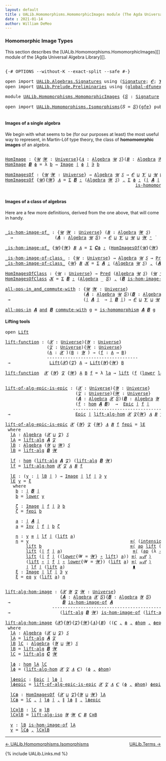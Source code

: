 ```yaml
---
layout: default
title : UALib.Homomorphisms.HomomorphicImages module (The Agda Universal Algebra Library)
date : 2021-01-14
author: William DeMeo
---
```


### <a id="homomorphic-image-types">Homomorphic Image Types</a>

This section describes the [UALib.Homomorphisms.HomomorphicImages][] module of the [Agda Universal Algebra Library][].

<pre class="Agda">

<a id="355" class="Symbol">{-#</a> <a id="359" class="Keyword">OPTIONS</a> <a id="367" class="Pragma">--without-K</a> <a id="379" class="Pragma">--exact-split</a> <a id="393" class="Pragma">--safe</a> <a id="400" class="Symbol">#-}</a>

<a id="405" class="Keyword">open</a> <a id="410" class="Keyword">import</a> <a id="417" href="UALib.Algebras.Signatures.html" class="Module">UALib.Algebras.Signatures</a> <a id="443" class="Keyword">using</a> <a id="449" class="Symbol">(</a><a id="450" href="UALib.Algebras.Signatures.html#1457" class="Function">Signature</a><a id="459" class="Symbol">;</a> <a id="461" href="universes.html#613" class="Generalizable">𝓞</a><a id="462" class="Symbol">;</a> <a id="464" href="universes.html#617" class="Generalizable">𝓥</a><a id="465" class="Symbol">)</a>
<a id="467" class="Keyword">open</a> <a id="472" class="Keyword">import</a> <a id="479" href="UALib.Prelude.Preliminaries.html" class="Module">UALib.Prelude.Preliminaries</a> <a id="507" class="Keyword">using</a> <a id="513" class="Symbol">(</a><a id="514" href="MGS-Subsingleton-Theorems.html#3468" class="Function">global-dfunext</a><a id="528" class="Symbol">)</a>

<a id="531" class="Keyword">module</a> <a id="538" href="UALib.Homomorphisms.HomomorphicImages.html" class="Module">UALib.Homomorphisms.HomomorphicImages</a> <a id="576" class="Symbol">{</a><a id="577" href="UALib.Homomorphisms.HomomorphicImages.html#577" class="Bound">𝑆</a> <a id="579" class="Symbol">:</a> <a id="581" href="UALib.Algebras.Signatures.html#1457" class="Function">Signature</a> <a id="591" href="universes.html#613" class="Generalizable">𝓞</a> <a id="593" href="universes.html#617" class="Generalizable">𝓥</a><a id="594" class="Symbol">}{</a><a id="596" href="UALib.Homomorphisms.HomomorphicImages.html#596" class="Bound">gfe</a> <a id="600" class="Symbol">:</a> <a id="602" href="MGS-Subsingleton-Theorems.html#3468" class="Function">global-dfunext</a><a id="616" class="Symbol">}</a> <a id="618" class="Keyword">where</a>

<a id="625" class="Keyword">open</a> <a id="630" class="Keyword">import</a> <a id="637" href="UALib.Homomorphisms.Isomorphisms.html" class="Module">UALib.Homomorphisms.Isomorphisms</a><a id="669" class="Symbol">{</a><a id="670" class="Argument">𝑆</a> <a id="672" class="Symbol">=</a> <a id="674" href="UALib.Homomorphisms.HomomorphicImages.html#577" class="Bound">𝑆</a><a id="675" class="Symbol">}{</a><a id="677" href="UALib.Homomorphisms.HomomorphicImages.html#596" class="Bound">gfe</a><a id="680" class="Symbol">}</a> <a id="682" class="Keyword">public</a>

</pre>

#### <a id="images-of-a-single-algebra">Images of a single algebra</a>

We begin with what seems to be (for our purposes at least) the most useful way to represent, in Martin-Löf type theory, the class of **homomomrphic images** of an algebra.

<pre class="Agda">

<a id="HomImage"></a><a id="961" href="UALib.Homomorphisms.HomomorphicImages.html#961" class="Function">HomImage</a> <a id="970" class="Symbol">:</a> <a id="972" class="Symbol">{</a><a id="973" href="UALib.Homomorphisms.HomomorphicImages.html#973" class="Bound">𝓤</a> <a id="975" href="UALib.Homomorphisms.HomomorphicImages.html#975" class="Bound">𝓦</a> <a id="977" class="Symbol">:</a> <a id="979" href="universes.html#551" class="Function">Universe</a><a id="987" class="Symbol">}{</a><a id="989" href="UALib.Homomorphisms.HomomorphicImages.html#989" class="Bound">𝑨</a> <a id="991" class="Symbol">:</a> <a id="993" href="UALib.Algebras.Algebras.html#813" class="Function">Algebra</a> <a id="1001" href="UALib.Homomorphisms.HomomorphicImages.html#973" class="Bound">𝓤</a> <a id="1003" href="UALib.Homomorphisms.HomomorphicImages.html#577" class="Bound">𝑆</a><a id="1004" class="Symbol">}(</a><a id="1006" href="UALib.Homomorphisms.HomomorphicImages.html#1006" class="Bound">𝑩</a> <a id="1008" class="Symbol">:</a> <a id="1010" href="UALib.Algebras.Algebras.html#813" class="Function">Algebra</a> <a id="1018" href="UALib.Homomorphisms.HomomorphicImages.html#975" class="Bound">𝓦</a> <a id="1020" href="UALib.Homomorphisms.HomomorphicImages.html#577" class="Bound">𝑆</a><a id="1021" class="Symbol">)(</a><a id="1023" href="UALib.Homomorphisms.HomomorphicImages.html#1023" class="Bound">ϕ</a> <a id="1025" class="Symbol">:</a> <a id="1027" href="UALib.Homomorphisms.Basic.html#2062" class="Function">hom</a> <a id="1031" href="UALib.Homomorphisms.HomomorphicImages.html#989" class="Bound">𝑨</a> <a id="1033" href="UALib.Homomorphisms.HomomorphicImages.html#1006" class="Bound">𝑩</a><a id="1034" class="Symbol">)</a> <a id="1036" class="Symbol">→</a> <a id="1038" href="UALib.Prelude.Preliminaries.html#10371" class="Function Operator">∣</a> <a id="1040" href="UALib.Homomorphisms.HomomorphicImages.html#1006" class="Bound">𝑩</a> <a id="1042" href="UALib.Prelude.Preliminaries.html#10371" class="Function Operator">∣</a> <a id="1044" class="Symbol">→</a> <a id="1046" href="UALib.Homomorphisms.HomomorphicImages.html#973" class="Bound">𝓤</a> <a id="1048" href="Agda.Primitive.html#636" class="Function Operator">⊔</a> <a id="1050" href="UALib.Homomorphisms.HomomorphicImages.html#975" class="Bound">𝓦</a> <a id="1052" href="universes.html#758" class="Function Operator">̇</a>
<a id="1054" href="UALib.Homomorphisms.HomomorphicImages.html#961" class="Function">HomImage</a> <a id="1063" href="UALib.Homomorphisms.HomomorphicImages.html#1063" class="Bound">𝑩</a> <a id="1065" href="UALib.Homomorphisms.HomomorphicImages.html#1065" class="Bound">ϕ</a> <a id="1067" class="Symbol">=</a> <a id="1069" class="Symbol">λ</a> <a id="1071" href="UALib.Homomorphisms.HomomorphicImages.html#1071" class="Bound">b</a> <a id="1073" class="Symbol">→</a> <a id="1075" href="UALib.Prelude.Inverses.html#788" class="Datatype Operator">Image</a> <a id="1081" href="UALib.Prelude.Preliminaries.html#10371" class="Function Operator">∣</a> <a id="1083" href="UALib.Homomorphisms.HomomorphicImages.html#1065" class="Bound">ϕ</a> <a id="1085" href="UALib.Prelude.Preliminaries.html#10371" class="Function Operator">∣</a> <a id="1087" href="UALib.Prelude.Inverses.html#788" class="Datatype Operator">∋</a> <a id="1089" href="UALib.Homomorphisms.HomomorphicImages.html#1071" class="Bound">b</a>

<a id="HomImagesOf"></a><a id="1092" href="UALib.Homomorphisms.HomomorphicImages.html#1092" class="Function">HomImagesOf</a> <a id="1104" class="Symbol">:</a> <a id="1106" class="Symbol">{</a><a id="1107" href="UALib.Homomorphisms.HomomorphicImages.html#1107" class="Bound">𝓤</a> <a id="1109" href="UALib.Homomorphisms.HomomorphicImages.html#1109" class="Bound">𝓦</a> <a id="1111" class="Symbol">:</a> <a id="1113" href="universes.html#551" class="Function">Universe</a><a id="1121" class="Symbol">}</a> <a id="1123" class="Symbol">→</a> <a id="1125" href="UALib.Algebras.Algebras.html#813" class="Function">Algebra</a> <a id="1133" href="UALib.Homomorphisms.HomomorphicImages.html#1107" class="Bound">𝓤</a> <a id="1135" href="UALib.Homomorphisms.HomomorphicImages.html#577" class="Bound">𝑆</a> <a id="1137" class="Symbol">→</a> <a id="1139" href="UALib.Homomorphisms.HomomorphicImages.html#591" class="Bound">𝓞</a> <a id="1141" href="Agda.Primitive.html#636" class="Function Operator">⊔</a> <a id="1143" href="UALib.Homomorphisms.HomomorphicImages.html#593" class="Bound">𝓥</a> <a id="1145" href="Agda.Primitive.html#636" class="Function Operator">⊔</a> <a id="1147" href="UALib.Homomorphisms.HomomorphicImages.html#1107" class="Bound">𝓤</a> <a id="1149" href="Agda.Primitive.html#636" class="Function Operator">⊔</a> <a id="1151" href="UALib.Homomorphisms.HomomorphicImages.html#1109" class="Bound">𝓦</a> <a id="1153" href="universes.html#527" class="Function Operator">⁺</a> <a id="1155" href="universes.html#758" class="Function Operator">̇</a>
<a id="1157" href="UALib.Homomorphisms.HomomorphicImages.html#1092" class="Function">HomImagesOf</a> <a id="1169" class="Symbol">{</a><a id="1170" href="UALib.Homomorphisms.HomomorphicImages.html#1170" class="Bound">𝓤</a><a id="1171" class="Symbol">}{</a><a id="1173" href="UALib.Homomorphisms.HomomorphicImages.html#1173" class="Bound">𝓦</a><a id="1174" class="Symbol">}</a> <a id="1176" href="UALib.Homomorphisms.HomomorphicImages.html#1176" class="Bound">𝑨</a> <a id="1178" class="Symbol">=</a> <a id="1180" href="MGS-MLTT.html#3074" class="Function">Σ</a> <a id="1182" href="UALib.Homomorphisms.HomomorphicImages.html#1182" class="Bound">𝑩</a> <a id="1184" href="MGS-MLTT.html#3074" class="Function">꞉</a> <a id="1186" class="Symbol">(</a><a id="1187" href="UALib.Algebras.Algebras.html#813" class="Function">Algebra</a> <a id="1195" href="UALib.Homomorphisms.HomomorphicImages.html#1173" class="Bound">𝓦</a> <a id="1197" href="UALib.Homomorphisms.HomomorphicImages.html#577" class="Bound">𝑆</a><a id="1198" class="Symbol">)</a> <a id="1200" href="MGS-MLTT.html#3074" class="Function">,</a> <a id="1202" href="MGS-MLTT.html#3074" class="Function">Σ</a> <a id="1204" href="UALib.Homomorphisms.HomomorphicImages.html#1204" class="Bound">ϕ</a> <a id="1206" href="MGS-MLTT.html#3074" class="Function">꞉</a> <a id="1208" class="Symbol">(</a><a id="1209" href="UALib.Prelude.Preliminaries.html#10371" class="Function Operator">∣</a> <a id="1211" href="UALib.Homomorphisms.HomomorphicImages.html#1176" class="Bound">𝑨</a> <a id="1213" href="UALib.Prelude.Preliminaries.html#10371" class="Function Operator">∣</a> <a id="1215" class="Symbol">→</a> <a id="1217" href="UALib.Prelude.Preliminaries.html#10371" class="Function Operator">∣</a> <a id="1219" href="UALib.Homomorphisms.HomomorphicImages.html#1182" class="Bound">𝑩</a> <a id="1221" href="UALib.Prelude.Preliminaries.html#10371" class="Function Operator">∣</a><a id="1222" class="Symbol">)</a> <a id="1224" href="MGS-MLTT.html#3074" class="Function">,</a>
                                                  <a id="1276" href="UALib.Homomorphisms.Basic.html#1887" class="Function">is-homomorphism</a> <a id="1292" href="UALib.Homomorphisms.HomomorphicImages.html#1176" class="Bound">𝑨</a> <a id="1294" href="UALib.Homomorphisms.HomomorphicImages.html#1182" class="Bound">𝑩</a> <a id="1296" href="UALib.Homomorphisms.HomomorphicImages.html#1204" class="Bound">ϕ</a> <a id="1298" href="MGS-MLTT.html#3515" class="Function Operator">×</a> <a id="1300" href="UALib.Prelude.Inverses.html#2388" class="Function">Epic</a> <a id="1305" href="UALib.Homomorphisms.HomomorphicImages.html#1204" class="Bound">ϕ</a>

</pre>

#### <a id="images-of-a-class-of-algebras">Images of a class of algebras</a>

Here are a few more definitions, derived from the one above, that will come in handy.

<pre class="Agda">

<a id="_is-hom-image-of_"></a><a id="1499" href="UALib.Homomorphisms.HomomorphicImages.html#1499" class="Function Operator">_is-hom-image-of_</a> <a id="1517" class="Symbol">:</a> <a id="1519" class="Symbol">{</a><a id="1520" href="UALib.Homomorphisms.HomomorphicImages.html#1520" class="Bound">𝓤</a> <a id="1522" href="UALib.Homomorphisms.HomomorphicImages.html#1522" class="Bound">𝓦</a> <a id="1524" class="Symbol">:</a> <a id="1526" href="universes.html#551" class="Function">Universe</a><a id="1534" class="Symbol">}</a> <a id="1536" class="Symbol">(</a><a id="1537" href="UALib.Homomorphisms.HomomorphicImages.html#1537" class="Bound">𝑩</a> <a id="1539" class="Symbol">:</a> <a id="1541" href="UALib.Algebras.Algebras.html#813" class="Function">Algebra</a> <a id="1549" href="UALib.Homomorphisms.HomomorphicImages.html#1522" class="Bound">𝓦</a> <a id="1551" href="UALib.Homomorphisms.HomomorphicImages.html#577" class="Bound">𝑆</a><a id="1552" class="Symbol">)</a>
  <a id="1556" class="Symbol">→</a>                <a id="1573" class="Symbol">(</a><a id="1574" href="UALib.Homomorphisms.HomomorphicImages.html#1574" class="Bound">𝑨</a> <a id="1576" class="Symbol">:</a> <a id="1578" href="UALib.Algebras.Algebras.html#813" class="Function">Algebra</a> <a id="1586" href="UALib.Homomorphisms.HomomorphicImages.html#1520" class="Bound">𝓤</a> <a id="1588" href="UALib.Homomorphisms.HomomorphicImages.html#577" class="Bound">𝑆</a><a id="1589" class="Symbol">)</a> <a id="1591" class="Symbol">→</a> <a id="1593" href="UALib.Homomorphisms.HomomorphicImages.html#591" class="Bound">𝓞</a> <a id="1595" href="Agda.Primitive.html#636" class="Function Operator">⊔</a> <a id="1597" href="UALib.Homomorphisms.HomomorphicImages.html#593" class="Bound">𝓥</a> <a id="1599" href="Agda.Primitive.html#636" class="Function Operator">⊔</a> <a id="1601" href="UALib.Homomorphisms.HomomorphicImages.html#1520" class="Bound">𝓤</a> <a id="1603" href="Agda.Primitive.html#636" class="Function Operator">⊔</a> <a id="1605" href="UALib.Homomorphisms.HomomorphicImages.html#1522" class="Bound">𝓦</a> <a id="1607" href="universes.html#527" class="Function Operator">⁺</a> <a id="1609" href="universes.html#758" class="Function Operator">̇</a>

<a id="1612" href="UALib.Homomorphisms.HomomorphicImages.html#1499" class="Function Operator">_is-hom-image-of_</a> <a id="1630" class="Symbol">{</a><a id="1631" href="UALib.Homomorphisms.HomomorphicImages.html#1631" class="Bound">𝓤</a><a id="1632" class="Symbol">}{</a><a id="1634" href="UALib.Homomorphisms.HomomorphicImages.html#1634" class="Bound">𝓦</a><a id="1635" class="Symbol">}</a> <a id="1637" href="UALib.Homomorphisms.HomomorphicImages.html#1637" class="Bound">𝑩</a> <a id="1639" href="UALib.Homomorphisms.HomomorphicImages.html#1639" class="Bound">𝑨</a> <a id="1641" class="Symbol">=</a> <a id="1643" href="MGS-MLTT.html#3074" class="Function">Σ</a> <a id="1645" href="UALib.Homomorphisms.HomomorphicImages.html#1645" class="Bound">𝑪ϕ</a> <a id="1648" href="MGS-MLTT.html#3074" class="Function">꞉</a> <a id="1650" class="Symbol">(</a><a id="1651" href="UALib.Homomorphisms.HomomorphicImages.html#1092" class="Function">HomImagesOf</a><a id="1662" class="Symbol">{</a><a id="1663" href="UALib.Homomorphisms.HomomorphicImages.html#1631" class="Bound">𝓤</a><a id="1664" class="Symbol">}{</a><a id="1666" href="UALib.Homomorphisms.HomomorphicImages.html#1634" class="Bound">𝓦</a><a id="1667" class="Symbol">}</a> <a id="1669" href="UALib.Homomorphisms.HomomorphicImages.html#1639" class="Bound">𝑨</a><a id="1670" class="Symbol">)</a> <a id="1672" href="MGS-MLTT.html#3074" class="Function">,</a> <a id="1674" href="UALib.Prelude.Preliminaries.html#10371" class="Function Operator">∣</a> <a id="1676" href="UALib.Homomorphisms.HomomorphicImages.html#1645" class="Bound">𝑪ϕ</a> <a id="1679" href="UALib.Prelude.Preliminaries.html#10371" class="Function Operator">∣</a> <a id="1681" href="UALib.Homomorphisms.Isomorphisms.html#861" class="Function Operator">≅</a> <a id="1683" href="UALib.Homomorphisms.HomomorphicImages.html#1637" class="Bound">𝑩</a>

<a id="_is-hom-image-of-class_"></a><a id="1686" href="UALib.Homomorphisms.HomomorphicImages.html#1686" class="Function Operator">_is-hom-image-of-class_</a> <a id="1710" class="Symbol">:</a> <a id="1712" class="Symbol">{</a><a id="1713" href="UALib.Homomorphisms.HomomorphicImages.html#1713" class="Bound">𝓤</a> <a id="1715" class="Symbol">:</a> <a id="1717" href="universes.html#551" class="Function">Universe</a><a id="1725" class="Symbol">}</a> <a id="1727" class="Symbol">→</a> <a id="1729" href="UALib.Algebras.Algebras.html#813" class="Function">Algebra</a> <a id="1737" href="UALib.Homomorphisms.HomomorphicImages.html#1713" class="Bound">𝓤</a> <a id="1739" href="UALib.Homomorphisms.HomomorphicImages.html#577" class="Bound">𝑆</a> <a id="1741" class="Symbol">→</a> <a id="1743" href="UALib.Relations.Unary.html#1082" class="Function">Pred</a> <a id="1748" class="Symbol">(</a><a id="1749" href="UALib.Algebras.Algebras.html#813" class="Function">Algebra</a> <a id="1757" href="UALib.Homomorphisms.HomomorphicImages.html#1713" class="Bound">𝓤</a> <a id="1759" href="UALib.Homomorphisms.HomomorphicImages.html#577" class="Bound">𝑆</a><a id="1760" class="Symbol">)(</a><a id="1762" href="UALib.Homomorphisms.HomomorphicImages.html#1713" class="Bound">𝓤</a> <a id="1764" href="universes.html#527" class="Function Operator">⁺</a><a id="1765" class="Symbol">)</a> <a id="1767" class="Symbol">→</a> <a id="1769" href="UALib.Homomorphisms.HomomorphicImages.html#591" class="Bound">𝓞</a> <a id="1771" href="Agda.Primitive.html#636" class="Function Operator">⊔</a> <a id="1773" href="UALib.Homomorphisms.HomomorphicImages.html#593" class="Bound">𝓥</a> <a id="1775" href="Agda.Primitive.html#636" class="Function Operator">⊔</a> <a id="1777" href="UALib.Homomorphisms.HomomorphicImages.html#1713" class="Bound">𝓤</a> <a id="1779" href="universes.html#527" class="Function Operator">⁺</a> <a id="1781" href="universes.html#758" class="Function Operator">̇</a>
<a id="1783" href="UALib.Homomorphisms.HomomorphicImages.html#1686" class="Function Operator">_is-hom-image-of-class_</a> <a id="1807" class="Symbol">{</a><a id="1808" href="UALib.Homomorphisms.HomomorphicImages.html#1808" class="Bound">𝓤</a><a id="1809" class="Symbol">}</a> <a id="1811" href="UALib.Homomorphisms.HomomorphicImages.html#1811" class="Bound">𝑩</a> <a id="1813" href="UALib.Homomorphisms.HomomorphicImages.html#1813" class="Bound">𝓚</a> <a id="1815" class="Symbol">=</a> <a id="1817" href="MGS-MLTT.html#3074" class="Function">Σ</a> <a id="1819" href="UALib.Homomorphisms.HomomorphicImages.html#1819" class="Bound">𝑨</a> <a id="1821" href="MGS-MLTT.html#3074" class="Function">꞉</a> <a id="1823" class="Symbol">(</a><a id="1824" href="UALib.Algebras.Algebras.html#813" class="Function">Algebra</a> <a id="1832" href="UALib.Homomorphisms.HomomorphicImages.html#1808" class="Bound">𝓤</a> <a id="1834" href="UALib.Homomorphisms.HomomorphicImages.html#577" class="Bound">𝑆</a><a id="1835" class="Symbol">)</a> <a id="1837" href="MGS-MLTT.html#3074" class="Function">,</a> <a id="1839" class="Symbol">(</a><a id="1840" href="UALib.Homomorphisms.HomomorphicImages.html#1819" class="Bound">𝑨</a> <a id="1842" href="UALib.Relations.Unary.html#2719" class="Function Operator">∈</a> <a id="1844" href="UALib.Homomorphisms.HomomorphicImages.html#1813" class="Bound">𝓚</a><a id="1845" class="Symbol">)</a> <a id="1847" href="MGS-MLTT.html#3515" class="Function Operator">×</a> <a id="1849" class="Symbol">(</a><a id="1850" href="UALib.Homomorphisms.HomomorphicImages.html#1811" class="Bound">𝑩</a> <a id="1852" href="UALib.Homomorphisms.HomomorphicImages.html#1499" class="Function Operator">is-hom-image-of</a> <a id="1868" href="UALib.Homomorphisms.HomomorphicImages.html#1819" class="Bound">𝑨</a><a id="1869" class="Symbol">)</a>

<a id="HomImagesOfClass"></a><a id="1872" href="UALib.Homomorphisms.HomomorphicImages.html#1872" class="Function">HomImagesOfClass</a> <a id="1889" class="Symbol">:</a> <a id="1891" class="Symbol">{</a><a id="1892" href="UALib.Homomorphisms.HomomorphicImages.html#1892" class="Bound">𝓤</a> <a id="1894" class="Symbol">:</a> <a id="1896" href="universes.html#551" class="Function">Universe</a><a id="1904" class="Symbol">}</a> <a id="1906" class="Symbol">→</a> <a id="1908" href="UALib.Relations.Unary.html#1082" class="Function">Pred</a> <a id="1913" class="Symbol">(</a><a id="1914" href="UALib.Algebras.Algebras.html#813" class="Function">Algebra</a> <a id="1922" href="UALib.Homomorphisms.HomomorphicImages.html#1892" class="Bound">𝓤</a> <a id="1924" href="UALib.Homomorphisms.HomomorphicImages.html#577" class="Bound">𝑆</a><a id="1925" class="Symbol">)</a> <a id="1927" class="Symbol">(</a><a id="1928" href="UALib.Homomorphisms.HomomorphicImages.html#1892" class="Bound">𝓤</a> <a id="1930" href="universes.html#527" class="Function Operator">⁺</a><a id="1931" class="Symbol">)</a> <a id="1933" class="Symbol">→</a> <a id="1935" href="UALib.Homomorphisms.HomomorphicImages.html#591" class="Bound">𝓞</a> <a id="1937" href="Agda.Primitive.html#636" class="Function Operator">⊔</a> <a id="1939" href="UALib.Homomorphisms.HomomorphicImages.html#593" class="Bound">𝓥</a> <a id="1941" href="Agda.Primitive.html#636" class="Function Operator">⊔</a> <a id="1943" href="UALib.Homomorphisms.HomomorphicImages.html#1892" class="Bound">𝓤</a> <a id="1945" href="universes.html#527" class="Function Operator">⁺</a> <a id="1947" href="universes.html#758" class="Function Operator">̇</a>
<a id="1949" href="UALib.Homomorphisms.HomomorphicImages.html#1872" class="Function">HomImagesOfClass</a> <a id="1966" href="UALib.Homomorphisms.HomomorphicImages.html#1966" class="Bound">𝓚</a> <a id="1968" class="Symbol">=</a> <a id="1970" href="MGS-MLTT.html#3074" class="Function">Σ</a> <a id="1972" href="UALib.Homomorphisms.HomomorphicImages.html#1972" class="Bound">𝑩</a> <a id="1974" href="MGS-MLTT.html#3074" class="Function">꞉</a> <a id="1976" class="Symbol">(</a><a id="1977" href="UALib.Algebras.Algebras.html#813" class="Function">Algebra</a> <a id="1985" class="Symbol">_</a> <a id="1987" href="UALib.Homomorphisms.HomomorphicImages.html#577" class="Bound">𝑆</a><a id="1988" class="Symbol">)</a> <a id="1990" href="MGS-MLTT.html#3074" class="Function">,</a> <a id="1992" class="Symbol">(</a><a id="1993" href="UALib.Homomorphisms.HomomorphicImages.html#1972" class="Bound">𝑩</a> <a id="1995" href="UALib.Homomorphisms.HomomorphicImages.html#1686" class="Function Operator">is-hom-image-of-class</a> <a id="2017" href="UALib.Homomorphisms.HomomorphicImages.html#1966" class="Bound">𝓚</a><a id="2018" class="Symbol">)</a>

<a id="all-ops-in_and_commute-with"></a><a id="2021" href="UALib.Homomorphisms.HomomorphicImages.html#2021" class="Function Operator">all-ops-in_and_commute-with</a> <a id="2049" class="Symbol">:</a> <a id="2051" class="Symbol">{</a><a id="2052" href="UALib.Homomorphisms.HomomorphicImages.html#2052" class="Bound">𝓤</a> <a id="2054" href="UALib.Homomorphisms.HomomorphicImages.html#2054" class="Bound">𝓦</a> <a id="2056" class="Symbol">:</a> <a id="2058" href="universes.html#551" class="Function">Universe</a><a id="2066" class="Symbol">}</a>
                              <a id="2098" class="Symbol">(</a><a id="2099" href="UALib.Homomorphisms.HomomorphicImages.html#2099" class="Bound">𝑨</a> <a id="2101" class="Symbol">:</a> <a id="2103" href="UALib.Algebras.Algebras.html#813" class="Function">Algebra</a> <a id="2111" href="UALib.Homomorphisms.HomomorphicImages.html#2052" class="Bound">𝓤</a> <a id="2113" href="UALib.Homomorphisms.HomomorphicImages.html#577" class="Bound">𝑆</a><a id="2114" class="Symbol">)(</a><a id="2116" href="UALib.Homomorphisms.HomomorphicImages.html#2116" class="Bound">𝑩</a> <a id="2118" class="Symbol">:</a> <a id="2120" href="UALib.Algebras.Algebras.html#813" class="Function">Algebra</a> <a id="2128" href="UALib.Homomorphisms.HomomorphicImages.html#2054" class="Bound">𝓦</a> <a id="2130" href="UALib.Homomorphisms.HomomorphicImages.html#577" class="Bound">𝑆</a><a id="2131" class="Symbol">)</a>
 <a id="2134" class="Symbol">→</a>                            <a id="2163" class="Symbol">(</a><a id="2164" href="UALib.Prelude.Preliminaries.html#10371" class="Function Operator">∣</a> <a id="2166" href="UALib.Homomorphisms.HomomorphicImages.html#2099" class="Bound">𝑨</a> <a id="2168" href="UALib.Prelude.Preliminaries.html#10371" class="Function Operator">∣</a>  <a id="2171" class="Symbol">→</a> <a id="2173" href="UALib.Prelude.Preliminaries.html#10371" class="Function Operator">∣</a> <a id="2175" href="UALib.Homomorphisms.HomomorphicImages.html#2116" class="Bound">𝑩</a> <a id="2177" href="UALib.Prelude.Preliminaries.html#10371" class="Function Operator">∣</a><a id="2178" class="Symbol">)</a> <a id="2180" class="Symbol">→</a> <a id="2182" href="UALib.Homomorphisms.HomomorphicImages.html#591" class="Bound">𝓞</a> <a id="2184" href="Agda.Primitive.html#636" class="Function Operator">⊔</a> <a id="2186" href="UALib.Homomorphisms.HomomorphicImages.html#593" class="Bound">𝓥</a> <a id="2188" href="Agda.Primitive.html#636" class="Function Operator">⊔</a> <a id="2190" href="UALib.Homomorphisms.HomomorphicImages.html#2052" class="Bound">𝓤</a> <a id="2192" href="Agda.Primitive.html#636" class="Function Operator">⊔</a> <a id="2194" href="UALib.Homomorphisms.HomomorphicImages.html#2054" class="Bound">𝓦</a> <a id="2196" href="universes.html#758" class="Function Operator">̇</a>

<a id="2199" href="UALib.Homomorphisms.HomomorphicImages.html#2021" class="Function Operator">all-ops-in</a> <a id="2210" href="UALib.Homomorphisms.HomomorphicImages.html#2210" class="Bound">𝑨</a> <a id="2212" href="UALib.Homomorphisms.HomomorphicImages.html#2021" class="Function Operator">and</a> <a id="2216" href="UALib.Homomorphisms.HomomorphicImages.html#2216" class="Bound">𝑩</a> <a id="2218" href="UALib.Homomorphisms.HomomorphicImages.html#2021" class="Function Operator">commute-with</a> <a id="2231" href="UALib.Homomorphisms.HomomorphicImages.html#2231" class="Bound">g</a> <a id="2233" class="Symbol">=</a> <a id="2235" href="UALib.Homomorphisms.Basic.html#1887" class="Function">is-homomorphism</a> <a id="2251" href="UALib.Homomorphisms.HomomorphicImages.html#2210" class="Bound">𝑨</a> <a id="2253" href="UALib.Homomorphisms.HomomorphicImages.html#2216" class="Bound">𝑩</a> <a id="2255" href="UALib.Homomorphisms.HomomorphicImages.html#2231" class="Bound">g</a>
</pre>

#### <a id="lifting-tools">Lifting tools</a>

<pre class="Agda">
<a id="2328" class="Keyword">open</a> <a id="2333" href="UALib.Algebras.Lifts.html#2427" class="Module">Lift</a>

<a id="lift-function"></a><a id="2339" href="UALib.Homomorphisms.HomomorphicImages.html#2339" class="Function">lift-function</a> <a id="2353" class="Symbol">:</a> <a id="2355" class="Symbol">(</a><a id="2356" href="UALib.Homomorphisms.HomomorphicImages.html#2356" class="Bound">𝓧</a> <a id="2358" class="Symbol">:</a> <a id="2360" href="universes.html#551" class="Function">Universe</a><a id="2368" class="Symbol">){</a><a id="2370" href="UALib.Homomorphisms.HomomorphicImages.html#2370" class="Bound">𝓨</a> <a id="2372" class="Symbol">:</a> <a id="2374" href="universes.html#551" class="Function">Universe</a><a id="2382" class="Symbol">}</a>
                <a id="2400" class="Symbol">(</a><a id="2401" href="UALib.Homomorphisms.HomomorphicImages.html#2401" class="Bound">𝓩</a> <a id="2403" class="Symbol">:</a> <a id="2405" href="universes.html#551" class="Function">Universe</a><a id="2413" class="Symbol">){</a><a id="2415" href="UALib.Homomorphisms.HomomorphicImages.html#2415" class="Bound">𝓦</a> <a id="2417" class="Symbol">:</a> <a id="2419" href="universes.html#551" class="Function">Universe</a><a id="2427" class="Symbol">}</a>
                <a id="2445" class="Symbol">(</a><a id="2446" href="UALib.Homomorphisms.HomomorphicImages.html#2446" class="Bound">A</a> <a id="2448" class="Symbol">:</a> <a id="2450" href="UALib.Homomorphisms.HomomorphicImages.html#2356" class="Bound">𝓧</a> <a id="2452" href="universes.html#758" class="Function Operator">̇</a><a id="2453" class="Symbol">)(</a><a id="2455" href="UALib.Homomorphisms.HomomorphicImages.html#2455" class="Bound">B</a> <a id="2457" class="Symbol">:</a> <a id="2459" href="UALib.Homomorphisms.HomomorphicImages.html#2370" class="Bound">𝓨</a> <a id="2461" href="universes.html#758" class="Function Operator">̇</a><a id="2462" class="Symbol">)</a> <a id="2464" class="Symbol">→</a> <a id="2466" class="Symbol">(</a><a id="2467" href="UALib.Homomorphisms.HomomorphicImages.html#2467" class="Bound">f</a> <a id="2469" class="Symbol">:</a> <a id="2471" href="UALib.Homomorphisms.HomomorphicImages.html#2446" class="Bound">A</a> <a id="2473" class="Symbol">→</a> <a id="2475" href="UALib.Homomorphisms.HomomorphicImages.html#2455" class="Bound">B</a><a id="2476" class="Symbol">)</a>
                <a id="2494" class="Comment">-----------------------------------</a>
 <a id="2531" class="Symbol">→</a>               <a id="2547" href="UALib.Algebras.Lifts.html#2427" class="Record">Lift</a><a id="2551" class="Symbol">{</a><a id="2552" href="UALib.Homomorphisms.HomomorphicImages.html#2356" class="Bound">𝓧</a><a id="2553" class="Symbol">}{</a><a id="2555" href="UALib.Homomorphisms.HomomorphicImages.html#2401" class="Bound">𝓩</a><a id="2556" class="Symbol">}</a> <a id="2558" href="UALib.Homomorphisms.HomomorphicImages.html#2446" class="Bound">A</a> <a id="2560" class="Symbol">→</a> <a id="2562" href="UALib.Algebras.Lifts.html#2427" class="Record">Lift</a><a id="2566" class="Symbol">{</a><a id="2567" href="UALib.Homomorphisms.HomomorphicImages.html#2370" class="Bound">𝓨</a><a id="2568" class="Symbol">}{</a><a id="2570" href="UALib.Homomorphisms.HomomorphicImages.html#2415" class="Bound">𝓦</a><a id="2571" class="Symbol">}</a> <a id="2573" href="UALib.Homomorphisms.HomomorphicImages.html#2455" class="Bound">B</a>

<a id="2576" href="UALib.Homomorphisms.HomomorphicImages.html#2339" class="Function">lift-function</a>  <a id="2591" href="UALib.Homomorphisms.HomomorphicImages.html#2591" class="Bound">𝓧</a> <a id="2593" class="Symbol">{</a><a id="2594" href="UALib.Homomorphisms.HomomorphicImages.html#2594" class="Bound">𝓨</a><a id="2595" class="Symbol">}</a> <a id="2597" href="UALib.Homomorphisms.HomomorphicImages.html#2597" class="Bound">𝓩</a> <a id="2599" class="Symbol">{</a><a id="2600" href="UALib.Homomorphisms.HomomorphicImages.html#2600" class="Bound">𝓦</a><a id="2601" class="Symbol">}</a> <a id="2603" href="UALib.Homomorphisms.HomomorphicImages.html#2603" class="Bound">A</a> <a id="2605" href="UALib.Homomorphisms.HomomorphicImages.html#2605" class="Bound">B</a> <a id="2607" href="UALib.Homomorphisms.HomomorphicImages.html#2607" class="Bound">f</a> <a id="2609" class="Symbol">=</a> <a id="2611" class="Symbol">λ</a> <a id="2613" href="UALib.Homomorphisms.HomomorphicImages.html#2613" class="Bound">la</a> <a id="2616" class="Symbol">→</a> <a id="2618" href="UALib.Algebras.Lifts.html#2489" class="InductiveConstructor">lift</a> <a id="2623" class="Symbol">(</a><a id="2624" href="UALib.Homomorphisms.HomomorphicImages.html#2607" class="Bound">f</a> <a id="2626" class="Symbol">(</a><a id="2627" href="UALib.Algebras.Lifts.html#2501" class="Field">lower</a> <a id="2633" href="UALib.Homomorphisms.HomomorphicImages.html#2613" class="Bound">la</a><a id="2635" class="Symbol">))</a>


<a id="lift-of-alg-epic-is-epic"></a><a id="2640" href="UALib.Homomorphisms.HomomorphicImages.html#2640" class="Function">lift-of-alg-epic-is-epic</a> <a id="2665" class="Symbol">:</a> <a id="2667" class="Symbol">(</a><a id="2668" href="UALib.Homomorphisms.HomomorphicImages.html#2668" class="Bound">𝓧</a> <a id="2670" class="Symbol">:</a> <a id="2672" href="universes.html#551" class="Function">Universe</a><a id="2680" class="Symbol">){</a><a id="2682" href="UALib.Homomorphisms.HomomorphicImages.html#2682" class="Bound">𝓨</a> <a id="2684" class="Symbol">:</a> <a id="2686" href="universes.html#551" class="Function">Universe</a><a id="2694" class="Symbol">}</a>
                           <a id="2723" class="Symbol">(</a><a id="2724" href="UALib.Homomorphisms.HomomorphicImages.html#2724" class="Bound">𝓩</a> <a id="2726" class="Symbol">:</a> <a id="2728" href="universes.html#551" class="Function">Universe</a><a id="2736" class="Symbol">){</a><a id="2738" href="UALib.Homomorphisms.HomomorphicImages.html#2738" class="Bound">𝓦</a> <a id="2740" class="Symbol">:</a> <a id="2742" href="universes.html#551" class="Function">Universe</a><a id="2750" class="Symbol">}</a>
                           <a id="2779" class="Symbol">(</a><a id="2780" href="UALib.Homomorphisms.HomomorphicImages.html#2780" class="Bound">𝑨</a> <a id="2782" class="Symbol">:</a> <a id="2784" href="UALib.Algebras.Algebras.html#813" class="Function">Algebra</a> <a id="2792" href="UALib.Homomorphisms.HomomorphicImages.html#2668" class="Bound">𝓧</a> <a id="2794" href="UALib.Homomorphisms.HomomorphicImages.html#577" class="Bound">𝑆</a><a id="2795" class="Symbol">)(</a><a id="2797" href="UALib.Homomorphisms.HomomorphicImages.html#2797" class="Bound">𝑩</a> <a id="2799" class="Symbol">:</a> <a id="2801" href="UALib.Algebras.Algebras.html#813" class="Function">Algebra</a> <a id="2809" href="UALib.Homomorphisms.HomomorphicImages.html#2682" class="Bound">𝓨</a> <a id="2811" href="UALib.Homomorphisms.HomomorphicImages.html#577" class="Bound">𝑆</a><a id="2812" class="Symbol">)</a>
                           <a id="2841" class="Symbol">(</a><a id="2842" href="UALib.Homomorphisms.HomomorphicImages.html#2842" class="Bound">f</a> <a id="2844" class="Symbol">:</a> <a id="2846" href="UALib.Homomorphisms.Basic.html#2062" class="Function">hom</a> <a id="2850" href="UALib.Homomorphisms.HomomorphicImages.html#2780" class="Bound">𝑨</a> <a id="2852" href="UALib.Homomorphisms.HomomorphicImages.html#2797" class="Bound">𝑩</a><a id="2853" class="Symbol">)</a>  <a id="2856" class="Symbol">→</a>  <a id="2859" href="UALib.Prelude.Inverses.html#2388" class="Function">Epic</a> <a id="2864" href="UALib.Prelude.Preliminaries.html#10371" class="Function Operator">∣</a> <a id="2866" href="UALib.Homomorphisms.HomomorphicImages.html#2842" class="Bound">f</a> <a id="2868" href="UALib.Prelude.Preliminaries.html#10371" class="Function Operator">∣</a>
                          <a id="2896" class="Comment">---------------------------------------</a>
 <a id="2937" class="Symbol">→</a>                         <a id="2963" href="UALib.Prelude.Inverses.html#2388" class="Function">Epic</a> <a id="2968" href="UALib.Prelude.Preliminaries.html#10371" class="Function Operator">∣</a> <a id="2970" href="UALib.Homomorphisms.Isomorphisms.html#4666" class="Function">lift-alg-hom</a> <a id="2983" href="UALib.Homomorphisms.HomomorphicImages.html#2668" class="Bound">𝓧</a> <a id="2985" href="UALib.Homomorphisms.HomomorphicImages.html#2724" class="Bound">𝓩</a><a id="2986" class="Symbol">{</a><a id="2987" href="UALib.Homomorphisms.HomomorphicImages.html#2738" class="Bound">𝓦</a><a id="2988" class="Symbol">}</a> <a id="2990" href="UALib.Homomorphisms.HomomorphicImages.html#2780" class="Bound">𝑨</a> <a id="2992" href="UALib.Homomorphisms.HomomorphicImages.html#2797" class="Bound">𝑩</a> <a id="2994" href="UALib.Homomorphisms.HomomorphicImages.html#2842" class="Bound">f</a> <a id="2996" href="UALib.Prelude.Preliminaries.html#10371" class="Function Operator">∣</a>

<a id="2999" href="UALib.Homomorphisms.HomomorphicImages.html#2640" class="Function">lift-of-alg-epic-is-epic</a> <a id="3024" href="UALib.Homomorphisms.HomomorphicImages.html#3024" class="Bound">𝓧</a> <a id="3026" class="Symbol">{</a><a id="3027" href="UALib.Homomorphisms.HomomorphicImages.html#3027" class="Bound">𝓨</a><a id="3028" class="Symbol">}</a> <a id="3030" href="UALib.Homomorphisms.HomomorphicImages.html#3030" class="Bound">𝓩</a> <a id="3032" class="Symbol">{</a><a id="3033" href="UALib.Homomorphisms.HomomorphicImages.html#3033" class="Bound">𝓦</a><a id="3034" class="Symbol">}</a> <a id="3036" href="UALib.Homomorphisms.HomomorphicImages.html#3036" class="Bound">𝑨</a> <a id="3038" href="UALib.Homomorphisms.HomomorphicImages.html#3038" class="Bound">𝑩</a> <a id="3040" href="UALib.Homomorphisms.HomomorphicImages.html#3040" class="Bound">f</a> <a id="3042" href="UALib.Homomorphisms.HomomorphicImages.html#3042" class="Bound">fepi</a> <a id="3047" class="Symbol">=</a> <a id="3049" href="UALib.Homomorphisms.HomomorphicImages.html#3224" class="Function">lE</a>
 <a id="3053" class="Keyword">where</a>
  <a id="3061" href="UALib.Homomorphisms.HomomorphicImages.html#3061" class="Function">lA</a> <a id="3064" class="Symbol">:</a> <a id="3066" href="UALib.Algebras.Algebras.html#813" class="Function">Algebra</a> <a id="3074" class="Symbol">(</a><a id="3075" href="UALib.Homomorphisms.HomomorphicImages.html#3024" class="Bound">𝓧</a> <a id="3077" href="Agda.Primitive.html#636" class="Function Operator">⊔</a> <a id="3079" href="UALib.Homomorphisms.HomomorphicImages.html#3030" class="Bound">𝓩</a><a id="3080" class="Symbol">)</a> <a id="3082" href="UALib.Homomorphisms.HomomorphicImages.html#577" class="Bound">𝑆</a>
  <a id="3086" href="UALib.Homomorphisms.HomomorphicImages.html#3061" class="Function">lA</a> <a id="3089" class="Symbol">=</a> <a id="3091" href="UALib.Algebras.Lifts.html#3971" class="Function">lift-alg</a> <a id="3100" href="UALib.Homomorphisms.HomomorphicImages.html#3036" class="Bound">𝑨</a> <a id="3102" href="UALib.Homomorphisms.HomomorphicImages.html#3030" class="Bound">𝓩</a>
  <a id="3106" href="UALib.Homomorphisms.HomomorphicImages.html#3106" class="Function">lB</a> <a id="3109" class="Symbol">:</a> <a id="3111" href="UALib.Algebras.Algebras.html#813" class="Function">Algebra</a> <a id="3119" class="Symbol">(</a><a id="3120" href="UALib.Homomorphisms.HomomorphicImages.html#3027" class="Bound">𝓨</a> <a id="3122" href="Agda.Primitive.html#636" class="Function Operator">⊔</a> <a id="3124" href="UALib.Homomorphisms.HomomorphicImages.html#3033" class="Bound">𝓦</a><a id="3125" class="Symbol">)</a> <a id="3127" href="UALib.Homomorphisms.HomomorphicImages.html#577" class="Bound">𝑆</a>
  <a id="3131" href="UALib.Homomorphisms.HomomorphicImages.html#3106" class="Function">lB</a> <a id="3134" class="Symbol">=</a> <a id="3136" href="UALib.Algebras.Lifts.html#3971" class="Function">lift-alg</a> <a id="3145" href="UALib.Homomorphisms.HomomorphicImages.html#3038" class="Bound">𝑩</a> <a id="3147" href="UALib.Homomorphisms.HomomorphicImages.html#3033" class="Bound">𝓦</a>

  <a id="3152" href="UALib.Homomorphisms.HomomorphicImages.html#3152" class="Function">lf</a> <a id="3155" class="Symbol">:</a> <a id="3157" href="UALib.Homomorphisms.Basic.html#2062" class="Function">hom</a> <a id="3161" class="Symbol">(</a><a id="3162" href="UALib.Algebras.Lifts.html#3971" class="Function">lift-alg</a> <a id="3171" href="UALib.Homomorphisms.HomomorphicImages.html#3036" class="Bound">𝑨</a> <a id="3173" href="UALib.Homomorphisms.HomomorphicImages.html#3030" class="Bound">𝓩</a><a id="3174" class="Symbol">)</a> <a id="3176" class="Symbol">(</a><a id="3177" href="UALib.Algebras.Lifts.html#3971" class="Function">lift-alg</a> <a id="3186" href="UALib.Homomorphisms.HomomorphicImages.html#3038" class="Bound">𝑩</a> <a id="3188" href="UALib.Homomorphisms.HomomorphicImages.html#3033" class="Bound">𝓦</a><a id="3189" class="Symbol">)</a>
  <a id="3193" href="UALib.Homomorphisms.HomomorphicImages.html#3152" class="Function">lf</a> <a id="3196" class="Symbol">=</a> <a id="3198" href="UALib.Homomorphisms.Isomorphisms.html#4666" class="Function">lift-alg-hom</a> <a id="3211" href="UALib.Homomorphisms.HomomorphicImages.html#3024" class="Bound">𝓧</a> <a id="3213" href="UALib.Homomorphisms.HomomorphicImages.html#3030" class="Bound">𝓩</a> <a id="3215" href="UALib.Homomorphisms.HomomorphicImages.html#3036" class="Bound">𝑨</a> <a id="3217" href="UALib.Homomorphisms.HomomorphicImages.html#3038" class="Bound">𝑩</a> <a id="3219" href="UALib.Homomorphisms.HomomorphicImages.html#3040" class="Bound">f</a>

  <a id="3224" href="UALib.Homomorphisms.HomomorphicImages.html#3224" class="Function">lE</a> <a id="3227" class="Symbol">:</a> <a id="3229" class="Symbol">(</a><a id="3230" href="UALib.Homomorphisms.HomomorphicImages.html#3230" class="Bound">y</a> <a id="3232" class="Symbol">:</a> <a id="3234" href="UALib.Prelude.Preliminaries.html#10371" class="Function Operator">∣</a> <a id="3236" href="UALib.Homomorphisms.HomomorphicImages.html#3106" class="Function">lB</a> <a id="3239" href="UALib.Prelude.Preliminaries.html#10371" class="Function Operator">∣</a> <a id="3241" class="Symbol">)</a> <a id="3243" class="Symbol">→</a> <a id="3245" href="UALib.Prelude.Inverses.html#788" class="Datatype Operator">Image</a> <a id="3251" href="UALib.Prelude.Preliminaries.html#10371" class="Function Operator">∣</a> <a id="3253" href="UALib.Homomorphisms.HomomorphicImages.html#3152" class="Function">lf</a> <a id="3256" href="UALib.Prelude.Preliminaries.html#10371" class="Function Operator">∣</a> <a id="3258" href="UALib.Prelude.Inverses.html#788" class="Datatype Operator">∋</a> <a id="3260" href="UALib.Homomorphisms.HomomorphicImages.html#3230" class="Bound">y</a>
  <a id="3264" href="UALib.Homomorphisms.HomomorphicImages.html#3224" class="Function">lE</a> <a id="3267" href="UALib.Homomorphisms.HomomorphicImages.html#3267" class="Bound">y</a> <a id="3269" class="Symbol">=</a> <a id="3271" href="UALib.Homomorphisms.HomomorphicImages.html#3869" class="Function">ξ</a>
   <a id="3276" class="Keyword">where</a>
    <a id="3286" href="UALib.Homomorphisms.HomomorphicImages.html#3286" class="Function">b</a> <a id="3288" class="Symbol">:</a> <a id="3290" href="UALib.Prelude.Preliminaries.html#10371" class="Function Operator">∣</a> <a id="3292" href="UALib.Homomorphisms.HomomorphicImages.html#3038" class="Bound">𝑩</a> <a id="3294" href="UALib.Prelude.Preliminaries.html#10371" class="Function Operator">∣</a>
    <a id="3300" href="UALib.Homomorphisms.HomomorphicImages.html#3286" class="Function">b</a> <a id="3302" class="Symbol">=</a> <a id="3304" href="UALib.Algebras.Lifts.html#2501" class="Field">lower</a> <a id="3310" href="UALib.Homomorphisms.HomomorphicImages.html#3267" class="Bound">y</a>

    <a id="3317" href="UALib.Homomorphisms.HomomorphicImages.html#3317" class="Function">ζ</a> <a id="3319" class="Symbol">:</a> <a id="3321" href="UALib.Prelude.Inverses.html#788" class="Datatype Operator">Image</a> <a id="3327" href="UALib.Prelude.Preliminaries.html#10371" class="Function Operator">∣</a> <a id="3329" href="UALib.Homomorphisms.HomomorphicImages.html#3040" class="Bound">f</a> <a id="3331" href="UALib.Prelude.Preliminaries.html#10371" class="Function Operator">∣</a> <a id="3333" href="UALib.Prelude.Inverses.html#788" class="Datatype Operator">∋</a> <a id="3335" href="UALib.Homomorphisms.HomomorphicImages.html#3286" class="Function">b</a>
    <a id="3341" href="UALib.Homomorphisms.HomomorphicImages.html#3317" class="Function">ζ</a> <a id="3343" class="Symbol">=</a> <a id="3345" href="UALib.Homomorphisms.HomomorphicImages.html#3042" class="Bound">fepi</a> <a id="3350" href="UALib.Homomorphisms.HomomorphicImages.html#3286" class="Function">b</a>

    <a id="3357" href="UALib.Homomorphisms.HomomorphicImages.html#3357" class="Function">a</a> <a id="3359" class="Symbol">:</a> <a id="3361" href="UALib.Prelude.Preliminaries.html#10371" class="Function Operator">∣</a> <a id="3363" href="UALib.Homomorphisms.HomomorphicImages.html#3036" class="Bound">𝑨</a> <a id="3365" href="UALib.Prelude.Preliminaries.html#10371" class="Function Operator">∣</a>
    <a id="3371" href="UALib.Homomorphisms.HomomorphicImages.html#3357" class="Function">a</a> <a id="3373" class="Symbol">=</a> <a id="3375" href="UALib.Prelude.Inverses.html#1667" class="Function">Inv</a> <a id="3379" href="UALib.Prelude.Preliminaries.html#10371" class="Function Operator">∣</a> <a id="3381" href="UALib.Homomorphisms.HomomorphicImages.html#3040" class="Bound">f</a> <a id="3383" href="UALib.Prelude.Preliminaries.html#10371" class="Function Operator">∣</a> <a id="3385" href="UALib.Homomorphisms.HomomorphicImages.html#3286" class="Function">b</a> <a id="3387" href="UALib.Homomorphisms.HomomorphicImages.html#3317" class="Function">ζ</a>

    <a id="3394" href="UALib.Homomorphisms.HomomorphicImages.html#3394" class="Function">η</a> <a id="3396" class="Symbol">:</a> <a id="3398" href="UALib.Homomorphisms.HomomorphicImages.html#3267" class="Bound">y</a> <a id="3400" href="MGS-MLTT.html#4207" class="Datatype Operator">≡</a> <a id="3402" href="UALib.Prelude.Preliminaries.html#10371" class="Function Operator">∣</a> <a id="3404" href="UALib.Homomorphisms.HomomorphicImages.html#3152" class="Function">lf</a> <a id="3407" href="UALib.Prelude.Preliminaries.html#10371" class="Function Operator">∣</a> <a id="3409" class="Symbol">(</a><a id="3410" href="UALib.Algebras.Lifts.html#2489" class="InductiveConstructor">lift</a> <a id="3415" href="UALib.Homomorphisms.HomomorphicImages.html#3357" class="Function">a</a><a id="3416" class="Symbol">)</a>
    <a id="3422" href="UALib.Homomorphisms.HomomorphicImages.html#3394" class="Function">η</a> <a id="3424" class="Symbol">=</a> <a id="3426" href="UALib.Homomorphisms.HomomorphicImages.html#3267" class="Bound">y</a>                                       <a id="3466" href="MGS-MLTT.html#5997" class="Function Operator">≡⟨</a> <a id="3469" class="Symbol">(</a><a id="3470" href="UALib.Prelude.Extensionality.html#3893" class="Function">intensionality</a> <a id="3485" href="UALib.Algebras.Lifts.html#3140" class="Function">lift∼lower</a><a id="3495" class="Symbol">)</a> <a id="3497" href="UALib.Homomorphisms.HomomorphicImages.html#3267" class="Bound">y</a> <a id="3499" href="MGS-MLTT.html#5997" class="Function Operator">⟩</a>
        <a id="3509" href="UALib.Algebras.Lifts.html#2489" class="InductiveConstructor">lift</a> <a id="3514" href="UALib.Homomorphisms.HomomorphicImages.html#3286" class="Function">b</a>                                  <a id="3549" href="MGS-MLTT.html#5997" class="Function Operator">≡⟨</a> <a id="3552" href="MGS-MLTT.html#6613" class="Function">ap</a> <a id="3555" href="UALib.Algebras.Lifts.html#2489" class="InductiveConstructor">lift</a> <a id="3560" class="Symbol">(</a><a id="3561" href="UALib.Prelude.Inverses.html#1886" class="Function">InvIsInv</a> <a id="3570" href="UALib.Prelude.Preliminaries.html#10371" class="Function Operator">∣</a> <a id="3572" href="UALib.Homomorphisms.HomomorphicImages.html#3040" class="Bound">f</a> <a id="3574" href="UALib.Prelude.Preliminaries.html#10371" class="Function Operator">∣</a> <a id="3576" class="Symbol">(</a><a id="3577" href="UALib.Algebras.Lifts.html#2501" class="Field">lower</a> <a id="3583" href="UALib.Homomorphisms.HomomorphicImages.html#3267" class="Bound">y</a><a id="3584" class="Symbol">)</a> <a id="3586" href="UALib.Homomorphisms.HomomorphicImages.html#3317" class="Function">ζ</a><a id="3587" class="Symbol">)</a><a id="3588" href="MGS-MLTT.html#6125" class="Function Operator">⁻¹</a> <a id="3591" href="MGS-MLTT.html#5997" class="Function Operator">⟩</a>
        <a id="3601" href="UALib.Algebras.Lifts.html#2489" class="InductiveConstructor">lift</a> <a id="3606" class="Symbol">(</a><a id="3607" href="UALib.Prelude.Preliminaries.html#10371" class="Function Operator">∣</a> <a id="3609" href="UALib.Homomorphisms.HomomorphicImages.html#3040" class="Bound">f</a> <a id="3611" href="UALib.Prelude.Preliminaries.html#10371" class="Function Operator">∣</a> <a id="3613" href="UALib.Homomorphisms.HomomorphicImages.html#3357" class="Function">a</a><a id="3614" class="Symbol">)</a>                           <a id="3642" href="MGS-MLTT.html#5997" class="Function Operator">≡⟨</a> <a id="3645" class="Symbol">(</a><a id="3646" href="MGS-MLTT.html#6613" class="Function">ap</a> <a id="3649" class="Symbol">(λ</a> <a id="3652" href="UALib.Homomorphisms.HomomorphicImages.html#3652" class="Bound">-</a> <a id="3654" class="Symbol">→</a> <a id="3656" href="UALib.Algebras.Lifts.html#2489" class="InductiveConstructor">lift</a> <a id="3661" class="Symbol">(</a><a id="3662" href="UALib.Prelude.Preliminaries.html#10371" class="Function Operator">∣</a> <a id="3664" href="UALib.Homomorphisms.HomomorphicImages.html#3040" class="Bound">f</a> <a id="3666" href="UALib.Prelude.Preliminaries.html#10371" class="Function Operator">∣</a> <a id="3668" class="Symbol">(</a> <a id="3670" href="UALib.Homomorphisms.HomomorphicImages.html#3652" class="Bound">-</a> <a id="3672" href="UALib.Homomorphisms.HomomorphicImages.html#3357" class="Function">a</a><a id="3673" class="Symbol">))))</a> <a id="3678" class="Symbol">(</a><a id="3679" href="UALib.Algebras.Lifts.html#3052" class="Function">lower∼lift</a><a id="3689" class="Symbol">{</a><a id="3690" class="Argument">𝓦</a> <a id="3692" class="Symbol">=</a> <a id="3694" href="UALib.Homomorphisms.HomomorphicImages.html#3033" class="Bound">𝓦</a><a id="3695" class="Symbol">})</a> <a id="3698" href="MGS-MLTT.html#5997" class="Function Operator">⟩</a>
        <a id="3708" href="UALib.Algebras.Lifts.html#2489" class="InductiveConstructor">lift</a> <a id="3713" class="Symbol">(</a><a id="3714" href="UALib.Prelude.Preliminaries.html#10371" class="Function Operator">∣</a> <a id="3716" href="UALib.Homomorphisms.HomomorphicImages.html#3040" class="Bound">f</a> <a id="3718" href="UALib.Prelude.Preliminaries.html#10371" class="Function Operator">∣</a> <a id="3720" class="Symbol">((</a><a id="3722" href="UALib.Algebras.Lifts.html#2501" class="Field">lower</a><a id="3727" class="Symbol">{</a><a id="3728" class="Argument">𝓦</a> <a id="3730" class="Symbol">=</a> <a id="3732" href="UALib.Homomorphisms.HomomorphicImages.html#3033" class="Bound">𝓦</a><a id="3733" class="Symbol">}</a> <a id="3735" href="MGS-MLTT.html#3813" class="Function Operator">∘</a> <a id="3737" href="UALib.Algebras.Lifts.html#2489" class="InductiveConstructor">lift</a><a id="3741" class="Symbol">)</a> <a id="3743" href="UALib.Homomorphisms.HomomorphicImages.html#3357" class="Function">a</a><a id="3744" class="Symbol">))</a> <a id="3747" href="MGS-MLTT.html#5997" class="Function Operator">≡⟨</a> <a id="3750" href="MGS-MLTT.html#4221" class="InductiveConstructor">𝓇ℯ𝒻𝓁</a> <a id="3755" href="MGS-MLTT.html#5997" class="Function Operator">⟩</a>
        <a id="3765" class="Symbol">(</a><a id="3766" href="UALib.Algebras.Lifts.html#2489" class="InductiveConstructor">lift</a> <a id="3771" href="MGS-MLTT.html#3813" class="Function Operator">∘</a> <a id="3773" href="UALib.Prelude.Preliminaries.html#10371" class="Function Operator">∣</a> <a id="3775" href="UALib.Homomorphisms.HomomorphicImages.html#3040" class="Bound">f</a> <a id="3777" href="UALib.Prelude.Preliminaries.html#10371" class="Function Operator">∣</a> <a id="3779" href="MGS-MLTT.html#3813" class="Function Operator">∘</a> <a id="3781" href="UALib.Algebras.Lifts.html#2501" class="Field">lower</a><a id="3786" class="Symbol">{</a><a id="3787" class="Argument">𝓦</a> <a id="3789" class="Symbol">=</a> <a id="3791" href="UALib.Homomorphisms.HomomorphicImages.html#3033" class="Bound">𝓦</a><a id="3792" class="Symbol">})</a> <a id="3795" class="Symbol">(</a><a id="3796" href="UALib.Algebras.Lifts.html#2489" class="InductiveConstructor">lift</a> <a id="3801" href="UALib.Homomorphisms.HomomorphicImages.html#3357" class="Function">a</a><a id="3802" class="Symbol">)</a> <a id="3804" href="MGS-MLTT.html#5997" class="Function Operator">≡⟨</a> <a id="3807" href="MGS-MLTT.html#4221" class="InductiveConstructor">𝓇ℯ𝒻𝓁</a> <a id="3812" href="MGS-MLTT.html#5997" class="Function Operator">⟩</a>
        <a id="3822" href="UALib.Prelude.Preliminaries.html#10371" class="Function Operator">∣</a> <a id="3824" href="UALib.Homomorphisms.HomomorphicImages.html#3152" class="Function">lf</a> <a id="3827" href="UALib.Prelude.Preliminaries.html#10371" class="Function Operator">∣</a> <a id="3829" class="Symbol">(</a><a id="3830" href="UALib.Algebras.Lifts.html#2489" class="InductiveConstructor">lift</a> <a id="3835" href="UALib.Homomorphisms.HomomorphicImages.html#3357" class="Function">a</a><a id="3836" class="Symbol">)</a>                          <a id="3863" href="MGS-MLTT.html#6079" class="Function Operator">∎</a>
    <a id="3869" href="UALib.Homomorphisms.HomomorphicImages.html#3869" class="Function">ξ</a> <a id="3871" class="Symbol">:</a> <a id="3873" href="UALib.Prelude.Inverses.html#788" class="Datatype Operator">Image</a> <a id="3879" href="UALib.Prelude.Preliminaries.html#10371" class="Function Operator">∣</a> <a id="3881" href="UALib.Homomorphisms.HomomorphicImages.html#3152" class="Function">lf</a> <a id="3884" href="UALib.Prelude.Preliminaries.html#10371" class="Function Operator">∣</a> <a id="3886" href="UALib.Prelude.Inverses.html#788" class="Datatype Operator">∋</a> <a id="3888" href="UALib.Homomorphisms.HomomorphicImages.html#3267" class="Bound">y</a>
    <a id="3894" href="UALib.Homomorphisms.HomomorphicImages.html#3869" class="Function">ξ</a> <a id="3896" class="Symbol">=</a> <a id="3898" href="UALib.Prelude.Inverses.html#884" class="InductiveConstructor">eq</a> <a id="3901" href="UALib.Homomorphisms.HomomorphicImages.html#3267" class="Bound">y</a> <a id="3903" class="Symbol">(</a><a id="3904" href="UALib.Algebras.Lifts.html#2489" class="InductiveConstructor">lift</a> <a id="3909" href="UALib.Homomorphisms.HomomorphicImages.html#3357" class="Function">a</a><a id="3910" class="Symbol">)</a> <a id="3912" href="UALib.Homomorphisms.HomomorphicImages.html#3394" class="Function">η</a>


<a id="lift-alg-hom-image"></a><a id="3916" href="UALib.Homomorphisms.HomomorphicImages.html#3916" class="Function">lift-alg-hom-image</a> <a id="3935" class="Symbol">:</a> <a id="3937" class="Symbol">{</a><a id="3938" href="UALib.Homomorphisms.HomomorphicImages.html#3938" class="Bound">𝓧</a> <a id="3940" href="UALib.Homomorphisms.HomomorphicImages.html#3940" class="Bound">𝓨</a> <a id="3942" href="UALib.Homomorphisms.HomomorphicImages.html#3942" class="Bound">𝓩</a> <a id="3944" href="UALib.Homomorphisms.HomomorphicImages.html#3944" class="Bound">𝓦</a> <a id="3946" class="Symbol">:</a> <a id="3948" href="universes.html#551" class="Function">Universe</a><a id="3956" class="Symbol">}</a>
                     <a id="3979" class="Symbol">{</a><a id="3980" href="UALib.Homomorphisms.HomomorphicImages.html#3980" class="Bound">𝑨</a> <a id="3982" class="Symbol">:</a> <a id="3984" href="UALib.Algebras.Algebras.html#813" class="Function">Algebra</a> <a id="3992" href="UALib.Homomorphisms.HomomorphicImages.html#3938" class="Bound">𝓧</a> <a id="3994" href="UALib.Homomorphisms.HomomorphicImages.html#577" class="Bound">𝑆</a><a id="3995" class="Symbol">}{</a><a id="3997" href="UALib.Homomorphisms.HomomorphicImages.html#3997" class="Bound">𝑩</a> <a id="3999" class="Symbol">:</a> <a id="4001" href="UALib.Algebras.Algebras.html#813" class="Function">Algebra</a> <a id="4009" href="UALib.Homomorphisms.HomomorphicImages.html#3940" class="Bound">𝓨</a> <a id="4011" href="UALib.Homomorphisms.HomomorphicImages.html#577" class="Bound">𝑆</a><a id="4012" class="Symbol">}</a>
 <a id="4015" class="Symbol">→</a>                    <a id="4036" href="UALib.Homomorphisms.HomomorphicImages.html#3997" class="Bound">𝑩</a> <a id="4038" href="UALib.Homomorphisms.HomomorphicImages.html#1499" class="Function Operator">is-hom-image-of</a> <a id="4054" href="UALib.Homomorphisms.HomomorphicImages.html#3980" class="Bound">𝑨</a>
                  <a id="4074" class="Comment">----------------------------------------------------</a>
 <a id="4128" class="Symbol">→</a>                   <a id="4148" class="Symbol">(</a><a id="4149" href="UALib.Algebras.Lifts.html#3971" class="Function">lift-alg</a> <a id="4158" href="UALib.Homomorphisms.HomomorphicImages.html#3997" class="Bound">𝑩</a> <a id="4160" href="UALib.Homomorphisms.HomomorphicImages.html#3944" class="Bound">𝓦</a><a id="4161" class="Symbol">)</a> <a id="4163" href="UALib.Homomorphisms.HomomorphicImages.html#1499" class="Function Operator">is-hom-image-of</a> <a id="4179" class="Symbol">(</a><a id="4180" href="UALib.Algebras.Lifts.html#3971" class="Function">lift-alg</a> <a id="4189" href="UALib.Homomorphisms.HomomorphicImages.html#3980" class="Bound">𝑨</a> <a id="4191" href="UALib.Homomorphisms.HomomorphicImages.html#3942" class="Bound">𝓩</a><a id="4192" class="Symbol">)</a>

<a id="4195" href="UALib.Homomorphisms.HomomorphicImages.html#3916" class="Function">lift-alg-hom-image</a> <a id="4214" class="Symbol">{</a><a id="4215" href="UALib.Homomorphisms.HomomorphicImages.html#4215" class="Bound">𝓧</a><a id="4216" class="Symbol">}{</a><a id="4218" href="UALib.Homomorphisms.HomomorphicImages.html#4218" class="Bound">𝓨</a><a id="4219" class="Symbol">}{</a><a id="4221" href="UALib.Homomorphisms.HomomorphicImages.html#4221" class="Bound">𝓩</a><a id="4222" class="Symbol">}{</a><a id="4224" href="UALib.Homomorphisms.HomomorphicImages.html#4224" class="Bound">𝓦</a><a id="4225" class="Symbol">}{</a><a id="4227" href="UALib.Homomorphisms.HomomorphicImages.html#4227" class="Bound">𝑨</a><a id="4228" class="Symbol">}{</a><a id="4230" href="UALib.Homomorphisms.HomomorphicImages.html#4230" class="Bound">𝑩</a><a id="4231" class="Symbol">}</a> <a id="4233" class="Symbol">((</a><a id="4235" href="UALib.Homomorphisms.HomomorphicImages.html#4235" class="Bound">𝑪</a> <a id="4237" href="MGS-MLTT.html#2929" class="InductiveConstructor Operator">,</a> <a id="4239" href="UALib.Homomorphisms.HomomorphicImages.html#4239" class="Bound">ϕ</a> <a id="4241" href="MGS-MLTT.html#2929" class="InductiveConstructor Operator">,</a> <a id="4243" href="UALib.Homomorphisms.HomomorphicImages.html#4243" class="Bound">ϕhom</a> <a id="4248" href="MGS-MLTT.html#2929" class="InductiveConstructor Operator">,</a> <a id="4250" href="UALib.Homomorphisms.HomomorphicImages.html#4250" class="Bound">ϕepic</a><a id="4255" class="Symbol">)</a> <a id="4257" href="MGS-MLTT.html#2929" class="InductiveConstructor Operator">,</a> <a id="4259" href="UALib.Homomorphisms.HomomorphicImages.html#4259" class="Bound">C≅B</a><a id="4262" class="Symbol">)</a> <a id="4264" class="Symbol">=</a> <a id="4266" href="UALib.Homomorphisms.HomomorphicImages.html#4666" class="Function">γ</a>
 <a id="4269" class="Keyword">where</a>
  <a id="4277" href="UALib.Homomorphisms.HomomorphicImages.html#4277" class="Function">lA</a> <a id="4280" class="Symbol">:</a> <a id="4282" href="UALib.Algebras.Algebras.html#813" class="Function">Algebra</a> <a id="4290" class="Symbol">(</a><a id="4291" href="UALib.Homomorphisms.HomomorphicImages.html#4215" class="Bound">𝓧</a> <a id="4293" href="Agda.Primitive.html#636" class="Function Operator">⊔</a> <a id="4295" href="UALib.Homomorphisms.HomomorphicImages.html#4221" class="Bound">𝓩</a><a id="4296" class="Symbol">)</a> <a id="4298" href="UALib.Homomorphisms.HomomorphicImages.html#577" class="Bound">𝑆</a>
  <a id="4302" href="UALib.Homomorphisms.HomomorphicImages.html#4277" class="Function">lA</a> <a id="4305" class="Symbol">=</a> <a id="4307" href="UALib.Algebras.Lifts.html#3971" class="Function">lift-alg</a> <a id="4316" href="UALib.Homomorphisms.HomomorphicImages.html#4227" class="Bound">𝑨</a> <a id="4318" href="UALib.Homomorphisms.HomomorphicImages.html#4221" class="Bound">𝓩</a>
  <a id="4322" href="UALib.Homomorphisms.HomomorphicImages.html#4322" class="Function">lB</a> <a id="4325" href="UALib.Homomorphisms.HomomorphicImages.html#4325" class="Function">lC</a> <a id="4328" class="Symbol">:</a> <a id="4330" href="UALib.Algebras.Algebras.html#813" class="Function">Algebra</a> <a id="4338" class="Symbol">(</a><a id="4339" href="UALib.Homomorphisms.HomomorphicImages.html#4218" class="Bound">𝓨</a> <a id="4341" href="Agda.Primitive.html#636" class="Function Operator">⊔</a> <a id="4343" href="UALib.Homomorphisms.HomomorphicImages.html#4224" class="Bound">𝓦</a><a id="4344" class="Symbol">)</a> <a id="4346" href="UALib.Homomorphisms.HomomorphicImages.html#577" class="Bound">𝑆</a>
  <a id="4350" href="UALib.Homomorphisms.HomomorphicImages.html#4322" class="Function">lB</a> <a id="4353" class="Symbol">=</a> <a id="4355" href="UALib.Algebras.Lifts.html#3971" class="Function">lift-alg</a> <a id="4364" href="UALib.Homomorphisms.HomomorphicImages.html#4230" class="Bound">𝑩</a> <a id="4366" href="UALib.Homomorphisms.HomomorphicImages.html#4224" class="Bound">𝓦</a>
  <a id="4370" href="UALib.Homomorphisms.HomomorphicImages.html#4325" class="Function">lC</a> <a id="4373" class="Symbol">=</a> <a id="4375" href="UALib.Algebras.Lifts.html#3971" class="Function">lift-alg</a> <a id="4384" href="UALib.Homomorphisms.HomomorphicImages.html#4235" class="Bound">𝑪</a> <a id="4386" href="UALib.Homomorphisms.HomomorphicImages.html#4224" class="Bound">𝓦</a>

  <a id="4391" href="UALib.Homomorphisms.HomomorphicImages.html#4391" class="Function">lϕ</a> <a id="4394" class="Symbol">:</a> <a id="4396" href="UALib.Homomorphisms.Basic.html#2062" class="Function">hom</a> <a id="4400" href="UALib.Homomorphisms.HomomorphicImages.html#4277" class="Function">lA</a> <a id="4403" href="UALib.Homomorphisms.HomomorphicImages.html#4325" class="Function">lC</a>
  <a id="4408" href="UALib.Homomorphisms.HomomorphicImages.html#4391" class="Function">lϕ</a> <a id="4411" class="Symbol">=</a> <a id="4413" class="Symbol">(</a><a id="4414" href="UALib.Homomorphisms.Isomorphisms.html#4666" class="Function">lift-alg-hom</a> <a id="4427" href="UALib.Homomorphisms.HomomorphicImages.html#4215" class="Bound">𝓧</a> <a id="4429" href="UALib.Homomorphisms.HomomorphicImages.html#4221" class="Bound">𝓩</a> <a id="4431" href="UALib.Homomorphisms.HomomorphicImages.html#4227" class="Bound">𝑨</a> <a id="4433" href="UALib.Homomorphisms.HomomorphicImages.html#4235" class="Bound">𝑪</a><a id="4434" class="Symbol">)</a> <a id="4436" class="Symbol">(</a><a id="4437" href="UALib.Homomorphisms.HomomorphicImages.html#4239" class="Bound">ϕ</a> <a id="4439" href="MGS-MLTT.html#2929" class="InductiveConstructor Operator">,</a> <a id="4441" href="UALib.Homomorphisms.HomomorphicImages.html#4243" class="Bound">ϕhom</a><a id="4445" class="Symbol">)</a>

  <a id="4450" href="UALib.Homomorphisms.HomomorphicImages.html#4450" class="Function">lϕepic</a> <a id="4457" class="Symbol">:</a> <a id="4459" href="UALib.Prelude.Inverses.html#2388" class="Function">Epic</a> <a id="4464" href="UALib.Prelude.Preliminaries.html#10371" class="Function Operator">∣</a> <a id="4466" href="UALib.Homomorphisms.HomomorphicImages.html#4391" class="Function">lϕ</a> <a id="4469" href="UALib.Prelude.Preliminaries.html#10371" class="Function Operator">∣</a>
  <a id="4473" href="UALib.Homomorphisms.HomomorphicImages.html#4450" class="Function">lϕepic</a> <a id="4480" class="Symbol">=</a> <a id="4482" href="UALib.Homomorphisms.HomomorphicImages.html#2640" class="Function">lift-of-alg-epic-is-epic</a> <a id="4507" href="UALib.Homomorphisms.HomomorphicImages.html#4215" class="Bound">𝓧</a> <a id="4509" href="UALib.Homomorphisms.HomomorphicImages.html#4221" class="Bound">𝓩</a> <a id="4511" href="UALib.Homomorphisms.HomomorphicImages.html#4227" class="Bound">𝑨</a> <a id="4513" href="UALib.Homomorphisms.HomomorphicImages.html#4235" class="Bound">𝑪</a> <a id="4515" class="Symbol">(</a><a id="4516" href="UALib.Homomorphisms.HomomorphicImages.html#4239" class="Bound">ϕ</a> <a id="4518" href="MGS-MLTT.html#2929" class="InductiveConstructor Operator">,</a> <a id="4520" href="UALib.Homomorphisms.HomomorphicImages.html#4243" class="Bound">ϕhom</a><a id="4524" class="Symbol">)</a> <a id="4526" href="UALib.Homomorphisms.HomomorphicImages.html#4250" class="Bound">ϕepic</a>

  <a id="4535" href="UALib.Homomorphisms.HomomorphicImages.html#4535" class="Function">lCϕ</a> <a id="4539" class="Symbol">:</a> <a id="4541" href="UALib.Homomorphisms.HomomorphicImages.html#1092" class="Function">HomImagesOf</a> <a id="4553" class="Symbol">{</a><a id="4554" href="UALib.Homomorphisms.HomomorphicImages.html#4215" class="Bound">𝓧</a> <a id="4556" href="Agda.Primitive.html#636" class="Function Operator">⊔</a> <a id="4558" href="UALib.Homomorphisms.HomomorphicImages.html#4221" class="Bound">𝓩</a><a id="4559" class="Symbol">}{</a><a id="4561" href="UALib.Homomorphisms.HomomorphicImages.html#4218" class="Bound">𝓨</a> <a id="4563" href="Agda.Primitive.html#636" class="Function Operator">⊔</a> <a id="4565" href="UALib.Homomorphisms.HomomorphicImages.html#4224" class="Bound">𝓦</a><a id="4566" class="Symbol">}</a> <a id="4568" href="UALib.Homomorphisms.HomomorphicImages.html#4277" class="Function">lA</a>
  <a id="4573" href="UALib.Homomorphisms.HomomorphicImages.html#4535" class="Function">lCϕ</a> <a id="4577" class="Symbol">=</a> <a id="4579" href="UALib.Homomorphisms.HomomorphicImages.html#4325" class="Function">lC</a> <a id="4582" href="MGS-MLTT.html#2929" class="InductiveConstructor Operator">,</a> <a id="4584" href="UALib.Prelude.Preliminaries.html#10371" class="Function Operator">∣</a> <a id="4586" href="UALib.Homomorphisms.HomomorphicImages.html#4391" class="Function">lϕ</a> <a id="4589" href="UALib.Prelude.Preliminaries.html#10371" class="Function Operator">∣</a> <a id="4591" href="MGS-MLTT.html#2929" class="InductiveConstructor Operator">,</a> <a id="4593" href="UALib.Prelude.Preliminaries.html#10452" class="Function Operator">∥</a> <a id="4595" href="UALib.Homomorphisms.HomomorphicImages.html#4391" class="Function">lϕ</a> <a id="4598" href="UALib.Prelude.Preliminaries.html#10452" class="Function Operator">∥</a> <a id="4600" href="MGS-MLTT.html#2929" class="InductiveConstructor Operator">,</a> <a id="4602" href="UALib.Homomorphisms.HomomorphicImages.html#4450" class="Function">lϕepic</a>

  <a id="4612" href="UALib.Homomorphisms.HomomorphicImages.html#4612" class="Function">lC≅lB</a> <a id="4618" class="Symbol">:</a> <a id="4620" href="UALib.Homomorphisms.HomomorphicImages.html#4325" class="Function">lC</a> <a id="4623" href="UALib.Homomorphisms.Isomorphisms.html#861" class="Function Operator">≅</a> <a id="4625" href="UALib.Homomorphisms.HomomorphicImages.html#4322" class="Function">lB</a>
  <a id="4630" href="UALib.Homomorphisms.HomomorphicImages.html#4612" class="Function">lC≅lB</a> <a id="4636" class="Symbol">=</a> <a id="4638" href="UALib.Homomorphisms.Isomorphisms.html#5391" class="Function">lift-alg-iso</a> <a id="4651" href="UALib.Homomorphisms.HomomorphicImages.html#4218" class="Bound">𝓨</a> <a id="4653" href="UALib.Homomorphisms.HomomorphicImages.html#4224" class="Bound">𝓦</a> <a id="4655" href="UALib.Homomorphisms.HomomorphicImages.html#4235" class="Bound">𝑪</a> <a id="4657" href="UALib.Homomorphisms.HomomorphicImages.html#4230" class="Bound">𝑩</a> <a id="4659" href="UALib.Homomorphisms.HomomorphicImages.html#4259" class="Bound">C≅B</a>

  <a id="4666" href="UALib.Homomorphisms.HomomorphicImages.html#4666" class="Function">γ</a> <a id="4668" class="Symbol">:</a> <a id="4670" href="UALib.Homomorphisms.HomomorphicImages.html#4322" class="Function">lB</a> <a id="4673" href="UALib.Homomorphisms.HomomorphicImages.html#1499" class="Function Operator">is-hom-image-of</a> <a id="4689" href="UALib.Homomorphisms.HomomorphicImages.html#4277" class="Function">lA</a>
  <a id="4694" href="UALib.Homomorphisms.HomomorphicImages.html#4666" class="Function">γ</a> <a id="4696" class="Symbol">=</a> <a id="4698" href="UALib.Homomorphisms.HomomorphicImages.html#4535" class="Function">lCϕ</a> <a id="4702" href="MGS-MLTT.html#2929" class="InductiveConstructor Operator">,</a> <a id="4704" href="UALib.Homomorphisms.HomomorphicImages.html#4612" class="Function">lC≅lB</a>
</pre>

--------------------------------------

[← UALib.Homomorphisms.Isomorphisms](UALib.Homomorphisms.Isomorphisms.html)
<span style="float:right;">[UALib.Terms →](UALib.Terms.html)</span>

{% include UALib.Links.md %}
